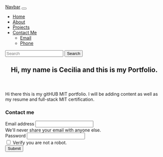 <!DOCTYPE html>
<html lang="en">
  <head>
    <meta charset="UTF-8" />
    <meta name="viewport" content="width=device-width, initial-scale=1.0" />
    <title>Cecilia Ramirez Portfolio</title>
    <link href="https://cdn.jsdelivr.net/npm/bootstrap@5.3.5/dist/css/bootstrap.min.css" rel="stylesheet" integrity="sha384SgOJa3DmI69IUzQ2PVdRZhwQ+dy64/BUtbMJw1MZ8t5HZApcHrRKUc4W0kG879m7" crossorigin="anonymous">
  </head>
  <body>

<!-- Mobile -->
<meta name="viewport" content="width=device-width, initial-scale=1">

<!-- Nav bar-->
<nav class="navbar navbar-expand-lg bg-body-tertiary w-100">
  <div class="container-fluid">
    <a class="navbar-brand" href="#">Navbar</a>
    <button class="navbar-toggler" type="button" data-bs-toggle="collapse" data-bs-target="#navbarSupportedContent" aria-controls="navbarSupportedContent" aria-expanded="false" aria-label="Toggle navigation">
      <span class="navbar-toggler-icon"></span>
    </button>
    <div class="collapse navbar-collapse" id="navbarSupportedContent">
      <ul class="navbar-nav me-auto mb-2 mb-lg-0">
        <li class="nav-item">
          <a class="nav-link" href="/home.html">Home</a>
        </li>
        <li class="nav-item">
          <a class="nav-link" href="/about.html">About</a>
        </li>
        <li class="nav-item">
          <a class="nav-link active" aria-current="page" href="/projects.html">Projects</a>
        </li>
        <li class="nav-item dropdown">
          <a class="nav-link dropdown-toggle" href="/contact.html" role="button" data-bs-toggle="Contact Me" aria-expanded="false">
            Contact Me
          </a>
          <ul class="dropdown-menu">
            <li><a class="dropdown-item" href="#">Email</a></li>
            <li><a class="dropdown-item" href="#">Phone</a></li>
          </ul>
      </ul>
      <form class="d-flex" role="search">
        <input class="form-control me-2" type="search" placeholder="Search" aria-label="Search">
        <button class="btn btn-outline-success" type="submit">Search</button>
      </form>
    </div>
  </div>
</nav>
    
<!-- About-->
<section id="about" class="about-section">
  <div class="container">
    <header>
      <h1>Hi, my name is Cecilia and this is my Portfolio.</h1>
    </header>
    <p>
      Hi there this is my gitHUB MIT portfolio. I will be adding content as well as my resume and full-stack MIT certification.
  </div>

<!-- Contact -->
  <div class="col-md-6">
            <div class="container p-3">
              <h3>Contact me</h3>
                <form>
                    <div class="mb-3">
                        <label for="exampleInputEmail1" class="form-label">Email address</label>
                        <input type="email" class="form-control" id="exampleInputEmail1" aria-describedby="emailHelp">
                        <div id="emailHelp" class="form-text">We'll never share your email with anyone else.</div>
                    </div>
                    <div class="mb-3">
                        <label for="exampleInputPassword1" class="form-label">Password</label>
                        <input type="password" class="form-control" id="exampleInputPassword1">
                    </div>
                    <div class="mb-3 form-check">
                        <input type="checkbox" class="form-check-input" id="exampleCheck1">
                        <label class="form-check-label" for="exampleCheck1">Verify you are not a robot.</label>
                    </div>
            <button type="submit" class="btn btn-primary">Submit</button>
          </form>
        <script src="https://cdn.jsdelivr.net/npm/bootstrap@5.3.5/dist/js/bootstrap.bundle.min.js" integrity="sha384-k6d4wzSIapyDyv1kpU366/PK5hCdSbCRGRCMv+eplOQJWyd1fbcAu9OCUj5zNLiq" crossorigin="anonymous"></script>
    </body>
</html>
